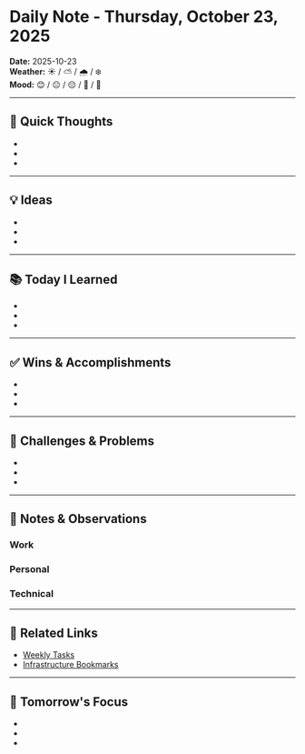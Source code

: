 # Daily Note - Thursday, October 23, 2025

**Date:** 2025-10-23  
**Weather:** ☀️ / ⛅ / 🌧️ / ❄️  
**Mood:** 😊 / 😐 / 😔 / 🤔 / 🎉

---

## 💭 Quick Thoughts

- 
- 
- 

---

## 💡 Ideas

- 
- 
- 

---

## 📚 Today I Learned

- 
- 
- 

---

## ✅ Wins & Accomplishments

- 
- 
- 

---

## 🤔 Challenges & Problems

- 
- 
- 

---

## 📝 Notes & Observations

### Work


### Personal


### Technical


---

## 🔗 Related Links

- [Weekly Tasks](../WorkTasks/Active/)
- [Infrastructure Bookmarks](../Notes/Infrastructure.md)

---

## 🎯 Tomorrow's Focus

- 
- 
- 
